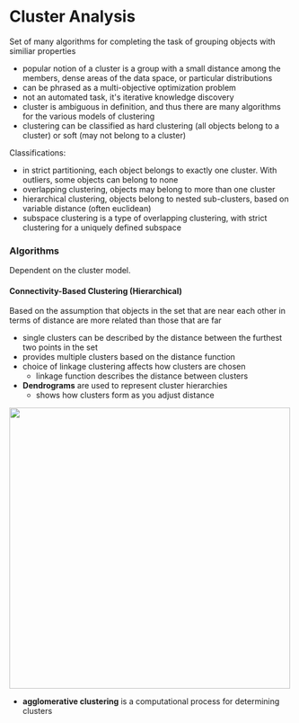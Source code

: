 # Cluster Analysis
Set of many algorithms for completing the task of grouping objects with similiar properties
- popular notion of a cluster is a group with a small distance among the members, dense areas of the data space, or particular distributions
- can be phrased as a multi-objective optimization problem
- not an automated task, it's iterative knowledge discovery
- cluster is ambiguous in definition, and thus there are many algorithms for the various models of clustering
- clustering can be classified as hard clustering (all objects belong to a cluster) or soft (may not belong to a cluster)

Classifications:
- in strict partitioning, each object belongs to exactly one cluster. With outliers, some objects can belong to none
- overlapping clustering, objects may belong to more than one cluster
- hierarchical clustering, objects belong to nested sub-clusters, based on variable distance (often euclidean)
- subspace clustering is a type of overlapping clustering, with strict clustering for a uniquely defined subspace

### Algorithms
Dependent on the cluster model.

#### Connectivity-Based Clustering (Hierarchical)
Based on the assumption that objects in the set that are near each other in terms of distance are more related than those that are far
- single clusters can be described by the distance between the furthest two points in the set
- provides multiple clusters based on the distance function
- choice of linkage clustering affects how clusters are chosen
  - linkage function describes the distance between clusters
- **Dendrograms** are used to represent cluster hierarchies
  - shows how clusters form as you adjust distance
  
<img height=500 placeholder="Dendrogram" src="https://upload.wikimedia.org/wikipedia/commons/1/12/Iris_dendrogram.png">

- **agglomerative clustering** is a computational process for determining clusters
